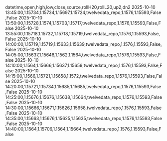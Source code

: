 datetime,open,high,low,close,source,rollH20,rollL20,up2,dn2
2025-10-10 13:45:00,1.15734,1.15734,1.15697,1.15724,twelvedata_repo,1.1576,1.15593,False,False
2025-10-10 13:50:00,1.15728,1.1574,1.15703,1.15717,twelvedata_repo,1.1576,1.15593,False,False
2025-10-10 13:55:00,1.15718,1.15732,1.15718,1.15719,twelvedata_repo,1.1576,1.15593,False,False
2025-10-10 14:00:00,1.15719,1.15719,1.15633,1.15639,twelvedata_repo,1.1576,1.15593,False,False
2025-10-10 14:05:00,1.15637,1.15648,1.1562,1.1564,twelvedata_repo,1.1576,1.15593,False,False
2025-10-10 14:10:00,1.1564,1.15666,1.15637,1.15659,twelvedata_repo,1.1576,1.15593,False,False
2025-10-10 14:15:00,1.1566,1.15721,1.15658,1.1572,twelvedata_repo,1.1576,1.15593,False,False
2025-10-10 14:20:00,1.15721,1.15734,1.15685,1.15685,twelvedata_repo,1.1576,1.15593,False,False
2025-10-10 14:25:00,1.15676,1.15676,1.15638,1.15664,twelvedata_repo,1.1576,1.15593,False,False
2025-10-10 14:30:00,1.15666,1.15671,1.15626,1.15658,twelvedata_repo,1.1576,1.15593,False,False
2025-10-10 14:35:00,1.15663,1.15676,1.15625,1.15635,twelvedata_repo,1.1576,1.15593,False,False
2025-10-10 14:40:00,1.1564,1.15706,1.1564,1.15664,twelvedata_repo,1.1576,1.15593,False,False
